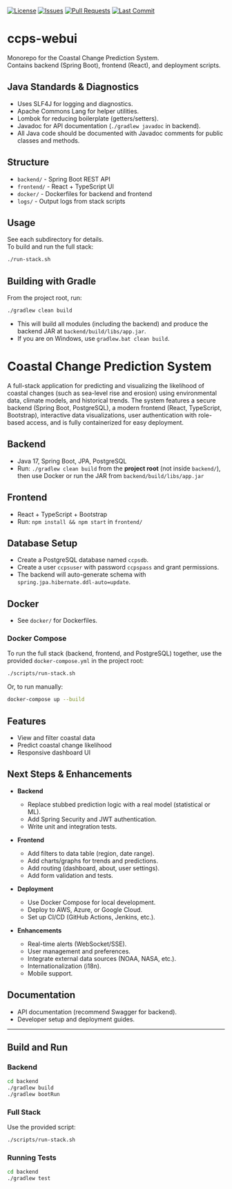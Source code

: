 <!--
[![Build Status](https://github.com/hkevin01/ccps-webui/actions/workflows/main.yml/badge.svg)](https://github.com/hkevin01/ccps-webui/actions)
-->
<!-- Build status badge is currently disabled. Enable by adding a GitHub Actions workflow in .github/workflows/ -->
[![License](https://img.shields.io/github/license/hkevin01/ccps-webui)](LICENSE)
[![Issues](https://img.shields.io/github/issues/hkevin01/ccps-webui)](https://github.com/hkevin01/ccps-webui/issues)
[![Pull Requests](https://img.shields.io/github/issues-pr/hkevin01/ccps-webui)](https://github.com/hkevin01/ccps-webui/pulls)
[![Last Commit](https://img.shields.io/github/last-commit/hkevin01/ccps-webui)](https://github.com/hkevin01/ccps-webui/commits/main)

# ccps-webui

Monorepo for the Coastal Change Prediction System.  
Contains backend (Spring Boot), frontend (React), and deployment scripts.

## Java Standards & Diagnostics

- Uses SLF4J for logging and diagnostics.
- Apache Commons Lang for helper utilities.
- Lombok for reducing boilerplate (getters/setters).
- Javadoc for API documentation (`./gradlew javadoc` in backend).
- All Java code should be documented with Javadoc comments for public classes and methods.

## Structure

- `backend/` - Spring Boot REST API
- `frontend/` - React + TypeScript UI
- `docker/` - Dockerfiles for backend and frontend
- `logs/` - Output logs from stack scripts

## Usage

See each subdirectory for details.  
To build and run the full stack:

```bash
./run-stack.sh
```

## Building with Gradle

From the project root, run:

```bash
./gradlew clean build
```

- This will build all modules (including the backend) and produce the backend JAR at `backend/build/libs/app.jar`.
- If you are on Windows, use `gradlew.bat clean build`.

# Coastal Change Prediction System

A full-stack application for predicting and visualizing the likelihood of coastal changes (such as sea-level rise and erosion) using environmental data, climate models, and historical trends. The system features a secure backend (Spring Boot, PostgreSQL), a modern frontend (React, TypeScript, Bootstrap), interactive data visualizations, user authentication with role-based access, and is fully containerized for easy deployment.

## Backend
- Java 17, Spring Boot, JPA, PostgreSQL
- Run: `./gradlew clean build` from the **project root** (not inside `backend/`), then use Docker or run the JAR from `backend/build/libs/app.jar`

## Frontend
- React + TypeScript + Bootstrap
- Run: `npm install && npm start` in `frontend/`

## Database Setup
- Create a PostgreSQL database named `ccpsdb`.
- Create a user `ccpsuser` with password `ccpspass` and grant permissions.
- The backend will auto-generate schema with `spring.jpa.hibernate.ddl-auto=update`.

## Docker
- See `docker/` for Dockerfiles.

### Docker Compose
To run the full stack (backend, frontend, and PostgreSQL) together, use the provided `docker-compose.yml` in the project root:

```bash
./scripts/run-stack.sh
```

Or, to run manually:

```bash
docker-compose up --build
```

## Features
- View and filter coastal data
- Predict coastal change likelihood
- Responsive dashboard UI

## Next Steps & Enhancements

- **Backend**
  - Replace stubbed prediction logic with a real model (statistical or ML).
  - Add Spring Security and JWT authentication.
  - Write unit and integration tests.

- **Frontend**
  - Add filters to data table (region, date range).
  - Add charts/graphs for trends and predictions.
  - Add routing (dashboard, about, user settings).
  - Add form validation and tests.

- **Deployment**
  - Use Docker Compose for local development.
  - Deploy to AWS, Azure, or Google Cloud.
  - Set up CI/CD (GitHub Actions, Jenkins, etc.).

- **Enhancements**
  - Real-time alerts (WebSocket/SSE).
  - User management and preferences.
  - Integrate external data sources (NOAA, NASA, etc.).
  - Internationalization (i18n).
  - Mobile support.

## Documentation
- API documentation (recommend Swagger for backend).
- Developer setup and deployment guides.

---

## Build and Run

### Backend

```bash
cd backend
./gradlew build
./gradlew bootRun
```

### Full Stack

Use the provided script:

```bash
./scripts/run-stack.sh
```

### Running Tests

```bash
cd backend
./gradlew test
```
